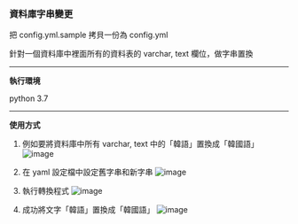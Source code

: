 ### 資料庫字串變更
把 config.yml.sample 拷貝一份為 config.yml

針對一個資料庫中裡面所有的資料表的 varchar, text 欄位，做字串置換

---

**執行環境**

python 3.7

---

**使用方式**

1. 例如要將資料庫中所有 varchar, text 中的「韓語」置換成「韓國語」 
![image](https://drive.google.com/uc?export=view&id=14H-KIV6EhW3Gb-9iOpOl_jvEpg6yng7w)

2. 在 yaml 設定檔中設定舊字串和新字串
![image](https://drive.google.com/uc?export=view&id=1sagxinTymJIv18AJrPqNHmSjO212OcU8)

3. 執行轉換程式
![image](https://drive.google.com/uc?export=view&id=1VgfP7G7jdRTIKBdlv8nTLvy5LOSvRasj)

4. 成功將文字「韓語」置換成「韓國語」 
![image](https://drive.google.com/uc?export=view&id=1k4LlY272_I3LV7E-Jv8z-he7SJSWW8Tf)
